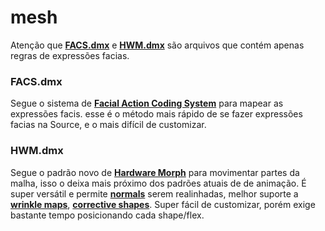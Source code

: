 # mesh
  Atenção que **[FACS.dmx]()** e **[HWM.dmx]()** são arquivos que contém apenas regras de expressões facias.


### FACS.dmx
  Segue o sistema de **[Facial Action Coding System]()** para mapear as expressões facis. esse é o método mais rápido de se fazer expressões facias na Source, e o mais difícil de customizar. 

### HWM.dmx
  Segue o padrão novo de **[Hardware Morph]()** para movimentar partes da malha, isso o deixa mais próximo dos padrões atuais de de animação. É super versátil e permite **[normals]()** serem realinhadas, melhor suporte a **[wrinkle maps]()**, **[corrective shapes]()**.
  Super fácil de customizar, porém exige bastante tempo posicionando cada shape/flex.
